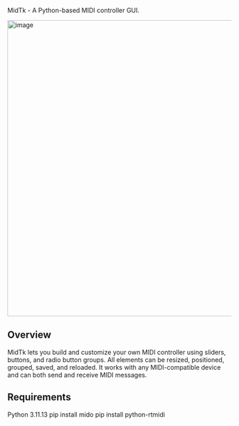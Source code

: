 MidTk - A Python-based MIDI controller GUI.

<img width="1256" height="665" alt="image" src="https://github.com/user-attachments/assets/bf220d8c-3526-4561-a93a-91c1e0f01f85" />

Overview
--------
MidTk lets you build and customize your own MIDI controller using sliders, buttons, and radio button groups.
All elements can be resized, positioned, grouped, saved, and reloaded.
It works with any MIDI-compatible device and can both send and receive MIDI messages.

Requirements
------------
Python 3.11.13
pip install mido
pip install python-rtmidi

